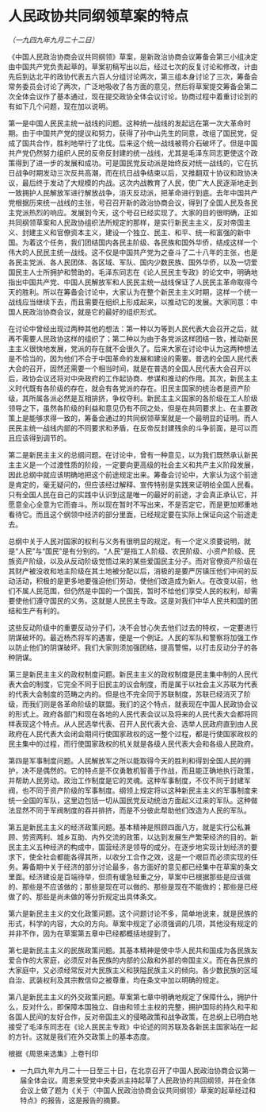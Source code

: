 # 人民政协共同纲领草案的特点

*（一九四九年九月二十二日）*

《中国人民政治协商会议共同纲领》草案，是新政治协商会议筹备会第三小组决定由中国共产党负责起草的。草案初稿写出以后，经过七次的反复讨论和修改，计由先后到达北平的政协代表五六百人分组讨论两次，第三组本身讨论了三次，筹备会常务委员会讨论了两次，广泛地吸收了各方面的意见，然后将草案提交筹备会第二次全体会议作了基本通过，现在提交政协全体会议讨论。协商过程中着重讨论到的有如下几个问题，现在加以说明。

第一是中国人民民主统一战线的问题。这种统一战线的发起远在第一次大革命时期。由于中国共产党的提议和努力，获得了孙中山先生的同意，改组了国民党，促成了国共合作，胜利地举行了北伐。后来这个统一战线被蒋介石破坏了。但是中国共产党仍然努力组织人民的反帝反封建的统一战线，尤其是毛泽东同志更使这个政策得到了进一步的发展和成功。可是国民党反动派是始终反对统一战线的，它在抗日战争时期发动三次反共高潮，而在抗日战争结束以后，又推翻双十协议和政协决议，最后终于发动了大规模的内战。这次内战教育了人民，使广大人民逐渐地走到一致拥护人民解放军进行解放战争，消灭反动派，把革命进行到底。去年中国共产党根据历来统一战线的主张，号召召开新的政治协商会议，得到了全国人民及各民主党派热烈的响应。发展到今天，这个号召已经实现了。大家的目的很明确，正如共同纲领草案和人民政协组织法所规定的那样，是实行新民主主义，反对帝国主义、封建主义和官僚资本主义，建设一个独立、民主、和平、统一和富强的新中国。为着这个任务，我们团结国内各民主阶级、各民族和国外华侨，结成这样一个伟大的人民民主统一战线。这不仅是中国共产党为之奋斗了二十八年的主张，也是各民主党派、各人民团体、各区域、军队、国内少数民族、国外华侨，以及一切爱国民主人士所拥护和赞助的。毛泽东同志在《论人民民主专政》的论文中，明确地指出中国共产党、中国人民解放军和人民民主统一战线保证了人民民主革命取得今天的胜利。所以在筹备会讨论中，大家认为在整个新民主主义时期，这样一个统一战线应当继续下去，而且需要在组织上形成起来，以推动它的发展。大家同意：中国人民政治协商会议，就是它的最好的组织形式。

在讨论中曾经出现过两种其他的想法：第一种以为等到人民代表大会召开之后，就再不需要人民政协这样的组织了；第二种以为由于各党派这样团结一致，推动新民主主义很快地发展，党派的存在就不会很久了。后来大家在讨论中认为这两种想法是不恰当的，因为他们不合于中国革命的发展和建设的需要。普选的全国人民代表大会的召开，固然还需要一个相当时间，就是在普选的全国人民代表大会召开以后，政协会议还将对中央政府的工作起协商、参谋和推动的作用。其次，新民主主义时代既有各阶级的存在，就会有各党派的存在。旧民主国家的统治者是资产阶级，其所属各派必然是互相排挤，争权夺利。新民主主义国家的各阶级在工人阶级领导之下，虽然各阶级的利益和意见仍有不同之处，但是在共同要求上、在主要政策上是能够求得一致的，筹备会通过的共同纲领草案就是一个最明显的证明。而人民民主统一战线内部的不同要求和矛盾，在反帝反封建残余的斗争前面，是可以而且应该得到调节的。

第二是新民主主义的总纲问题。在讨论中，曾有一种意见，以为我们既然承认新民主主义是一个过渡性质的阶段，一定要向更高级的社会主义和共产主义阶段发展，因此总纲中就应该明确地把这个前途规定出来。筹备会讨论中，大家认为这个前途是肯定的，毫无疑问的，但应该经过解释、宣传特别是实践来证明给全国人民看。只有全国人民在自己的实践中认识到这是唯一的最好的前途，才会真正承认它，并愿意全心全意为它而奋斗。所以现在暂时不写出来，不是否定它，而是更加郑重地看待它。而且这个纲领中经济的部分里面，已经规定要在实际上保证向这个前途走去。

总纲中关于人民对国家的权利与义务有很明显的规定。有一个定义须要说明，就是“人民”与“国民”是有分别的。“人民”是指工人阶级、农民阶级、小资产阶级、民族资产阶级，以及从反动阶级觉悟过来的某些爱国民主分子。而对官僚资产阶级在其财产被没收和地主阶级在其土地被分配以后，消极的是要严厉镇压他们中间的反动活动，积极的是更多地要强迫他们劳动，使他们改造成为新人。在改变以前，他们不属人民范围，但仍然是中国的一个国民，暂时不给他们享受人民的权利，却需要使他们遵守国民的义务。这就是人民民主专政。这是对我们中华人民共和国的团结和生产有利的。

这些反动阶级中的重要反动分子们，决不会甘心失去他们过去的特权，一定要进行阴谋破坏的。最近杨杰将军的遇害，便是一个例证。人民的军队和警察将加强工作以防止他们的阴谋破坏。我们大家则须加强团结，提高警惕，以打击反动分子的各种阴谋。

第三是新民主主义的政权制度问题。新民主主义的政权制度是民主集中制的人民代表大会的制度，它完全不同于旧民主的议会制度，而是属于以社会主义苏联为代表的代表大会制度的范畴之内的。但是也不完全同于苏联制度，苏联已经消灭了阶级，而我们则是各革命阶级的联盟。我们的这个特点，就表现在中国人民政协会议的形式上。政府各部门和现在各地的人民代表会议以及将来的人民代表大会都将同样表现这个特点。从人民选举代表、召开人民代表大会、选举人民政府直到由人民政府在人民代表大会闭会期间行使国家政权的这一整个过程，都是行使国家政权的民主集中的过程，而行使国家政权的机关就是各级人民代表大会和各级人民政府。

第四是军事制度问题。人民解放军之所以能取得今天的胜利和得到全国人民的拥护，决不是偶然的。它的特点是不仅勇敢机智善于作战，而且能正确地执行政策，并帮助人民劳动。政治工作制度是它的灵魂。这种军事制度，不仅不同于封建军阀，也不同于资产阶级的军事制度。纲领上规定将以这种新民主主义的军事制度来统一全国的军队，这里边包括一切从国民党反动统治方面起义过来的军队。这种做法显然不同于军阀制度的吞并排挤，而是不分彼此帮助他们改造为人民的军队。

第五是新民主主义的经济政策问题。基本精神是照顾四面八方，就是实行公私兼顾、劳资两利、城乡互助、内外交流的政策，以达到发展生产繁荣经济的目的。新民主主义五种经济的构成中，国营经济是领导的成分。在逐步地实现计划经济的要求下，使全社会都能各得其所，以收分工合作之效，这是一个艰巨而必须实现的任务。筹备期中关于经济的部分讨论最多，各方面好的意见都已经集中在草案的条文里面。经济建设是百端待举，但须有缓急轻重之分，草案中已根据那些是应该做的、那些是不应该做的；那些是现在可以做的、那些是现在不能做的；那些是已经做了的、那些是尚未做的等分折规定出具体条文。

第六是新民主主义的文化政策问题。这个问题讨论不多，简单地说来，就是民族的形式，科学的内容，大众的方向。草案中规定了必须强调的几项，其他没有规定的并非不作，因为在草案第五章中已经都概括地提到了。

第七是新民主主义的民族政策问题。其基本精神是使中华人民共和国成为各民族友爱合作的大家庭，必须反对各民族的内部的公敌和外部的帝国主义。而在各民族的大家庭中，又必须经常反对大民族主义和狭隘民族主义的倾向。各少数民族的区域自治、武装权利及其宗教信仰之被尊重，均在条文中加以明确的规定。

第八是新民主主义的外交政策问题。草案第七章中明确地规定了保障什么，拥护什么，反对什么，即保障本国独立、自由和领土主权的完整，拥护国际的持久和平和各国人民间的友好合作，反对帝国主义的侵略政策和战争政策，在总纲上已明白地接受了毛泽东同志在《论人民民主专政》中论述的同苏联及各新民主国家站在一起的方针。这就是我们在外交政策上的基本态度。

根据《周恩来选集》上卷刊印

* 一九四九年九月二十一日至三十日，在北京召开了中国人民政治协商会议第一届全体会议。周恩来受党中央委派主持起草了人民政协的共回纲领，并在全体会议上做了题为《关于〈中国人民政治协商会议共同纲领〉草案的起草经过和特点》的报告，这是报告的摘要。